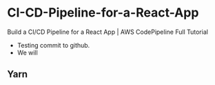 # CI-CD-Pipeline-for-a-React-App
Build a CI/CD Pipeline for a React App | AWS CodePipeline Full Tutorial

* Testing commit to github.
* We will

## Yarn
